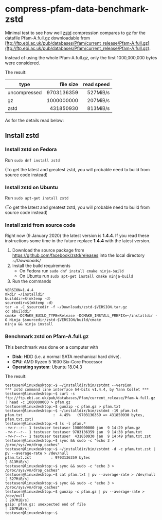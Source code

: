 # compress-pfam-data-benchmark-zstd
Minimal test to see how well [zstd](https://github.com/facebook/zstd) compression compares to gz for the datafile Pfam-A.full.gz downloadable from [ftp://ftp.ebi.ac.uk/pub/databases/Pfam/current_release/Pfam-A.full.gz](ftp://ftp.ebi.ac.uk/pub/databases/Pfam/current_release/Pfam-A.full.gz).


Instead of using the whole Pfam-A.full.gz, only the first 1000,000,000 bytes were considered.

The result:

| type          | file size | read speed | 
| ------------- |  ------: | ------: |
| uncompressed  | 9703136359| 527MiB/s |
| gz            | 1000000000 |  207MiB/s  |
| zstd          | 431850930 |  813MiB/s |


As for the details read below:

## Install zstd

### Install zstd on Fedora

Run `sudo dnf install zstd`

(To get the latest and greatest zstd, you will probable need to build from source code instead)


### Install zstd on Ubuntu

Run `sudo apt-get install zstd`

(To get the latest and greatest zstd, you will probable need to build from source code instead)

### Install zstd from source code

Right now (9 January 2020) the latest version is __1.4.4__.
If you read these instructions some time in the future replace __1.4.4__ with
the latest version.


1. Download the source package from https://github.com/facebook/zstd/releases into the local directory _~/Downloads/_
2. Install the build requirements
   - On Fedora run `sudo dnf install cmake ninja-build`
   - On Ubuntu run `sudo apt-get install cmake ninja-build`
3. Run the commands

```
VERSION=1.4.4
mkdir ~/installdir
builddir=$(mktemp -d)
sourcedir=$(mktemp -d)
tar -x -C $sourcedir -f ~/Downloads/zstd-$VERSION.tar.gz 
cd $builddir
cmake -DCMAKE_BUILD_TYPE=Release -DCMAKE_INSTALL_PREFIX=~/installdir -G Ninja $sourcedir/zstd-$VERSION/build/cmake
ninja && ninja install
```

### Benchmark zstd on Pfam-A.full.gz

This benchmark was done on a computer with

* __Disk__: HDD (i.e. a normal SATA mechanical hard drive).
* __CPU__: AMD Ryzen 5 1600 Six-Core Processor
* __Operating system__: Ubuntu 18.04.3

The result: 

```
testuser@linuxdesktop:~$ ~/installdir/bin/zstdmt --version
*** zstd command line interface 64-bits v1.4.4, by Yann Collet ***
testuser@linuxdesktop:~$ curl -s ftp://ftp.ebi.ac.uk/pub/databases/Pfam/current_release/Pfam-A.full.gz  | head -c 1000000000 > pfam.gz
testuser@linuxdesktop:~$ gunzip -c pfam.gz > pfam.txt
testuser@linuxdesktop:~$ ~/installdir/bin/zstdmt -19 pfam.txt
pfam.txt              :  4.45%   (9703136359 => 431850930 bytes, pfam.txt.zst)   
testuser@linuxdesktop:~$ ls -l pfam.*
-rw-r--r-- 1 testuser testuser 1000000000 jan  9 14:29 pfam.gz
-rw-r--r-- 1 testuser testuser 9703136359 jan  9 14:38 pfam.txt
-rw-r--r-- 1 testuser testuser  431850930 jan  9 14:49 pfam.txt.zst
testuser@linuxdesktop:~$ sync && sudo -c "echo 3 > /proc/sys/vm/drop_caches"
testuser@linuxdesktop:~$ ~/installdir/bin/zstdmt -d -c pfam.txt.zst | pv --average-rate > /dev/null
pfam.txt.zst         : 9703136359 bytes                                         
[ 813MiB/s]
testuser@linuxdesktop:~$ sync && sudo -c "echo 3 > /proc/sys/vm/drop_caches"
testuser@linuxdesktop:~$ cat pfam.txt | pv --average-rate > /dev/null
[ 527MiB/s]
testuser@linuxdesktop:~$ sync && sudo -c "echo 3 > /proc/sys/vm/drop_caches"
testuser@linuxdesktop:~$ gunzip -c pfam.gz | pv --average-rate > /dev/null
[ 207MiB/s]
gzip: pfam.gz: unexpected end of file
[ 207MiB/s]
testuser@linuxdesktop:~$ 
```
